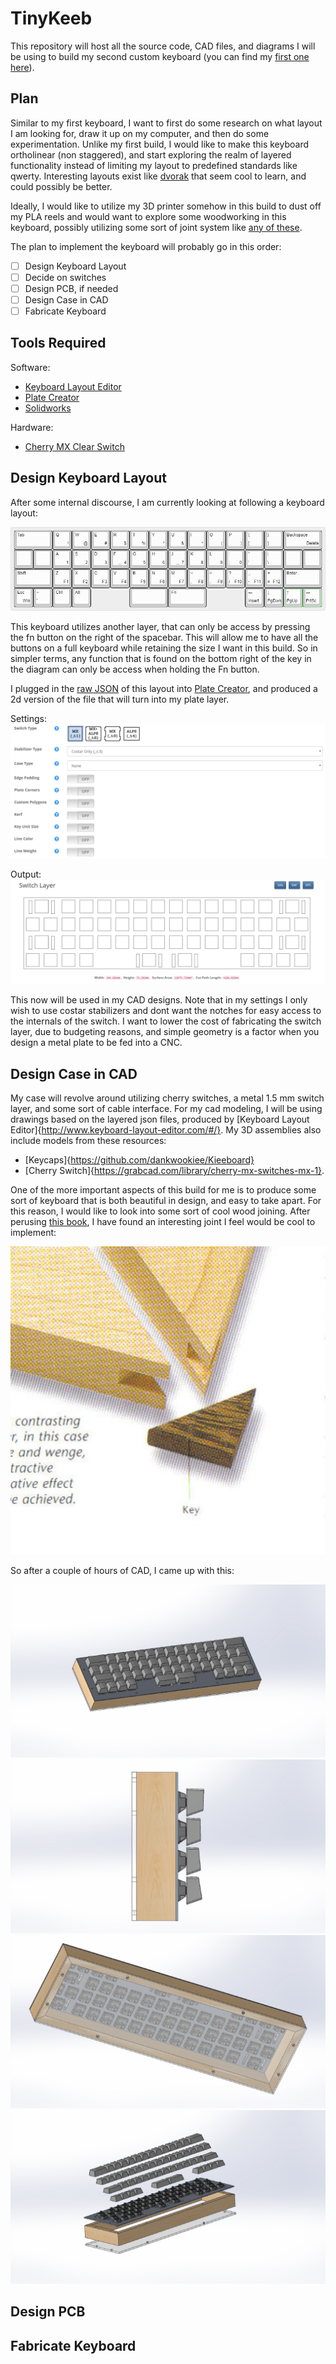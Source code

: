 # TinyKeeb
This repository will host all the source code, CAD files, and diagrams I will be using to build my second custom keyboard (you can find my [first one here](https://github.com/nafajardo/PhantomTKL)).

## Plan
Similar to my first keyboard, I want to first do some research on what layout I am looking for, draw it up on my computer, and then do some experimentation. Unlike my first build, I would like to make this keyboard ortholinear (non staggered), and start exploring the realm of layered functionality instead of limiting my layout to predefined standards like qwerty. Interesting layouts exist like [dvorak](https://www.dvorak-keyboard.com/) that seem cool to learn, and could possibly be better.

Ideally, I would like to utilize my 3D printer somehow in this build to dust off my PLA reels and would want to explore some woodworking in this keyboard, possibly utilizing some sort of joint system like [any of these](http://metosexpo.free.fr/extra/wood_ebooks/others/The%20Joint%20Book.pdf).

The plan to implement the keyboard will probably go in this order:
- [ ] Design Keyboard Layout
- [ ] Decide on switches
- [ ] Design PCB, if needed
- [ ] Design Case in CAD
- [ ] Fabricate Keyboard

## Tools Required
Software:
* [Keyboard Layout Editor](http://www.keyboard-layout-editor.com/)
* [Plate Creator](http://builder.swillkb.com/)
* [Solidworks](https://www.solidworks.com/)

Hardware:
* [Cherry MX Clear Switch](https://deskthority.net/wiki/Cherry_MX_Clear)

## Design Keyboard Layout
After some internal discourse, I am currently looking at following a keyboard layout:

![Keyboard Layout](https://github.com/nafajardo/TinyKeeb/blob/master/ReadMePics/keyboard-layout.jpg)

This keyboard utilizes another layer, that can only be access by pressing the fn button on the right of the spacebar. This will allow me to have all the buttons on a full keyboard while retaining the size I want in this build. So in simpler terms, any function that is found on the bottom right of the key in the diagram can only be access when holding the Fn button.

I plugged in the [raw JSON](https://github.com/nafajardo/TinyKeeb/blob/master/KeyboardLayout/KeyLayout.json) of this layout into [Plate Creator](http://builder.swillkb.com/), and produced a 2d version of the file that will turn into my plate layer.

Settings: 
![Plate Layer Settings](https://github.com/nafajardo/TinyKeeb/blob/master/ReadMePics/2DCadSettings.png)

Output:
![Player Layer Raw](https://github.com/nafajardo/TinyKeeb/blob/master/ReadMePics/2DCadOut.png)

This now will be used in my CAD designs. Note that in my settings I only wish to use costar stabilizers and dont want the notches for easy access to the internals of the switch. I want to lower the cost of fabricating the switch layer, due to budgeting reasons, and simple geometry is a factor when you design a metal plate to be fed into a CNC.

## Design Case in CAD

My case will revolve around utilizing cherry switches, a metal 1.5 mm switch layer, and some sort of cable interface. For my cad modeling, I will be using drawings based on the layered json files, produced by [Keyboard Layout Editor]{http://www.keyboard-layout-editor.com/#/}. My 3D assemblies also include models from these resources:
* [Keycaps]{https://github.com/dankwookiee/Kieeboard}
* [Cherry Switch]{https://grabcad.com/library/cherry-mx-switches-mx-1}.

One of the more important aspects of this build for me is to produce some sort of keyboard that is both beautiful in design, and easy to take apart. For this reason, I would like to look into some sort of cool wood joining. After perusing [this book](http://metosexpo.free.fr/extra/wood_ebooks/others/The%20Joint%20Book.pdf), I have found an interesting joint I feel would be cool to implement:

![Wood Joint Picture](https://github.com/nafajardo/TinyKeeb/blob/master/ReadMePics/Joint.png)

So after a couple of hours of CAD, I came up with this:

![Angle Pic](https://github.com/nafajardo/TinyKeeb/blob/master/ReadMePics/KAAngle.JPG)
![Side Pic](https://github.com/nafajardo/TinyKeeb/blob/master/ReadMePics/KASide.JPG)
![Bottom Pic](https://github.com/nafajardo/TinyKeeb/blob/master/ReadMePics/KABottom.JPG)
![Explode Pic](https://github.com/nafajardo/TinyKeeb/blob/master/ReadMePics/KAExplode.JPG)

## Design PCB
## Fabricate Keyboard

